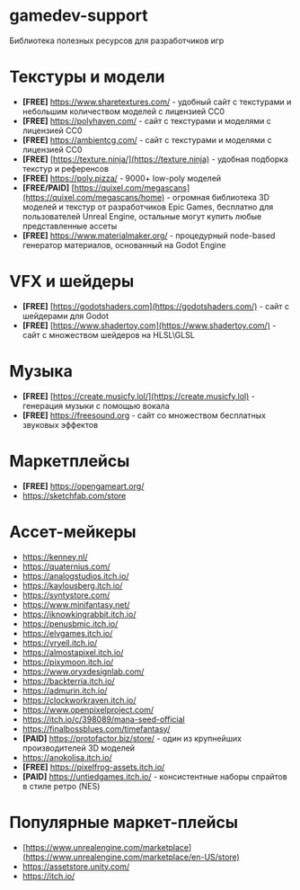 # gamedev-support
Библиотека полезных ресурсов для разработчиков игр

# Текстуры и модели
- **[FREE]** https://www.sharetextures.com/ - удобный сайт с текстурами и небольшим количеством моделей с лицензией CC0
- **[FREE]** https://polyhaven.com/ - сайт с текстурами и моделями с лицензией СС0
- **[FREE]** https://ambientcg.com/ - сайт с текстурами и моделями с лицензией CC0
- **[FREE]** [https://texture.ninja/](https://texture.ninja) - удобная подборка текстур и референсов
- **[FREE]** https://poly.pizza/ - 9000+ low-poly моделей
- **[FREE/PAID]** [https://quixel.com/megascans](https://quixel.com/megascans/home) - огромная библиотека 3D моделей и текстур от разработчиков Epic Games, бесплатно для пользователей Unreal Engine, остальные могут купить любые представленные ассеты
- **[FREE]** https://www.materialmaker.org/ - процедурный node-based генератор материалов, основанный на Godot Engine

# VFX и шейдеры
- **[FREE]** [https://godotshaders.com](https://godotshaders.com/) - сайт с шейдерами для Godot
- **[FREE]** [https://www.shadertoy.com](https://www.shadertoy.com/) - сайт с множеством шейдеров на HLSL\GLSL

# Музыка
- **[FREE]** [https://create.musicfy.lol/](https://create.musicfy.lol) - генерация музыки с помощью вокала
- **[FREE]** https://freesound.org - сайт со множеством бесплатных звуковых эффектов

# Маркетплейсы
- **[FREE]** https://opengameart.org/
- https://sketchfab.com/store

# Ассет-мейкеры
- https://kenney.nl/
- https://quaternius.com/
- https://analogstudios.itch.io/
- https://kaylousberg.itch.io/
- https://syntystore.com/
- https://www.minifantasy.net/
- https://iknowkingrabbit.itch.io/
- https://penusbmic.itch.io/
- https://elvgames.itch.io/
- https://vryell.itch.io/
- https://almostapixel.itch.io/
- https://pixymoon.itch.io/
- https://www.oryxdesignlab.com/
- https://backterria.itch.io/
- https://admurin.itch.io/
- https://clockworkraven.itch.io/
- https://www.openpixelproject.com/
- https://itch.io/c/398089/mana-seed-official
- https://finalbossblues.com/timefantasy/
- **[PAID]** https://protofactor.biz/store/ - один из крупнейших производителей 3D моделей
- https://anokolisa.itch.io/
- **[FREE]** https://pixelfrog-assets.itch.io/
- **[PAID]** https://untiedgames.itch.io/ - консистентные наборы спрайтов в стиле ретро (NES)

# Популярные маркет-плейсы
- [https://www.unrealengine.com/marketplace](https://www.unrealengine.com/marketplace/en-US/store)
- https://assetstore.unity.com/
- https://itch.io/
